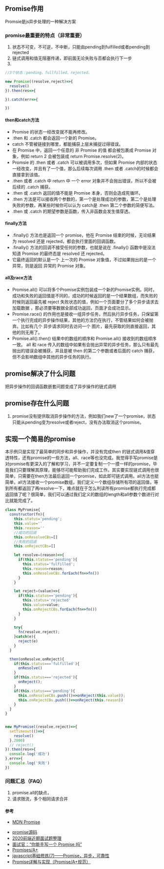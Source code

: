 ## Promise作用
Promsie是js异步处理的一种解决方案

### promise最重要的特点（非常重要）
1. 状态不可变，不可逆，不中断，只能由pending到fulfilled或者pending到rejected
2. 链式调用和值无阻塞传递，即前面无论失败与否都会执行下一步
3. 

```js
//3个状态：pending、fullfilled、rejected。

new Promise((resolve,reject)=>{
  resolve()
}).then(res=>{

}).catch(err=>{

})
```

#### then和catch方法  
- Promise 的状态一经改变就不能再修改。
- .then 和 .catch 都会返回一个新的 Promise。
- catch 不管被链接到哪里，都能捕获上层未捕捉过得错误。
- 在 Promise 中，返回一个任意的 非 Promise 的值 都会被包裹成 Promise 对象，例如 return 2 会被包装成 return Promise.resolve(2)。
- Promsie 的 .then 或者 .catch 可以被调用多次，但如果 Promise 内部的状态一经改变，并且有了一个值，那么后续每次调用 .then 或者 .catch的时候都会直接拿到该值。
- .then 或者 .catch 中 return 中 一个 error 对象并不会抛出错误，所以不会被后续的 .catch 捕获。
- .then 或 .catch 返回的值不能是 Promise 本身，否则会造成死循环。
- .then 方法是可以接收两个参数的，第一个是处理成功的参数，第二个是处理失败的参数，再某些时候你可以认为 catch是 .then 第二个参数的简便写法。
- .then 或 .catch 的期望参数是函数，传入非函数会发生值穿透。  

#### finally方法  
- .finally() 方法也是返回一个 promise，他在 Promise 结束的时候，无论结果为 resolved 还是 rejected，都会执行里面的回调函数。  
- .finally() 方法的回调不接受任何的参数，也就是说在 .finally() 函数中是没法 知道 Promise 的最终态是 resolved 还 rejected。  
- 它最终返回的默认是一个 上一次的 Promise 对象值，不过如果抛出的是一个异常，则是返回 异常的 Promise 对象。

#### all及race方法  
- Promise.all() 可以将多个Promise实例包装成一个新的Promise实例。同时，成功和失败的返回值是不同的，成功的时候返回的是一个结果数组，而失败的时候则返回最先被 reject 失败状态的值，例如一个页面要分了多个异步请求去加载数据 ，那必须要等数据全部成功返回，页面才会成功显示。
- Promise.race() 的作用也是接收一组异步任务，然后执行异步任务，只保留第一个执行完成的异步操作结果，其他的方法仍在执行，不管结果如何会被抛弃。比如有几个 异步请求同时去访问一个 图片，最先获取的则直接返回，其他的则无用了。
- Promise.all().then() 结果中的数组的顺序和 Promise.all() 接收到的数组顺序一致。
all 和 race 传入的数组中如果有会抛出异常的异步任务，那么只有最先抛出的错误会被捕获，并且是被 then 的第二个参数或者后面的 catch 捕获，但不会影响数组中其他的异步任务的执行。



## promise解决了什么问题  
把异步操作的回调函数嵌套问题变成了异步操作的链式调用

## promise存在什么问题
1. promise没有提供取消异步操作的方法，例如我们new了一个promise，状态只能从pending变为resolve或者reject，没有办法取消这个promise。

## 实现一个简易的promise  
本示例只是实现了最简单的同步和异步操作，并没有完成then 的链式调用&值穿透特性，还有promise的一些方法，all、race等也没完成。我觉得手写promise是对promise有更深入的了解和学习，并不一定要复制一个一摸一样的promise，毕竟我们只要理解其原理，能够尽可能帮助我们完成工作。其实要实现链式调用也很简单，只需要在then方法最后返回一个promise，如此即可链式调用。all方法也挺简单，all方法接收一个promise数组，我们定义一个数组存储所有项的返回值，等到所有都返回了再resolve一下，难点就在于怎么判读所有promise都执行完成都返回值了呢？很简单，我们可以通过我们定义的数组的length和all参数个数进行对比就能完成了。
```js
class MyPromise{
  constructor(fn){
    this.status='pending';
    this.value=''
    this.reason=''
    //成功的回调
    this.onResolveCBs=[]
    //失败的回调
    this.onRejectCBs=[]

    let resolve=(reason)=>{
      if(this.status=='pending'){
        this.status='fulfilled';
        this.reason=reason;
        this.onResolveCBs.forEach(fn=>fn())
      }
    }

    let reject=(value)=>{
      if(this.status=='pending'){
        this.status='rejected'
        this.value=value;
        this.onRejectCBs.forEach(fn=>fn())
      }
    }
    
    try{
      fn(resolve,reject);
    }catch(e){
      reject(e)
    }
  }

  then(onResolve,onReject){
    if(this.status==='fulfilled'){
      onResolve()
    }
    if(this.status==='rejected'){
      onReject();
    }
    if(this.status==='pending'){
      this.onResolveCBs.push(()=>onReject(this.value));
      this.onRejectCBs.push(()=>onReject(this.reason))
    }
  }
}


new MyPromise((resolve,reject)=>{
  setTimeout(()=>{
    resolve()
  },2000)
  // reject()
}).then(res=>{
  console.log('成功')
},err=>{
  console.log('失败')
})
```

### 问题汇总（FAQ）
1. promise.all的缺点，
2. 请求限流，多个相同请求合并

#### 参考  
* [MDN Promise](https://developer.mozilla.org/zh-CN/docs/Web/JavaScript/Reference/Global_Objects/Promise)  
- [promise源码](https://github.com/then/promise/blob/master/src/core.js)  
- [2020前端近期面试题整理](https://blog.csdn.net/kkm486622296/article/details/106063151)  
- [面试官：“你能手写一个 Promise 吗”](https://zhuanlan.zhihu.com/p/183801144)
- [Promises/A+](https://promisesaplus.com/)
- [javascript基础修炼(7)——Promise，异步，可靠性](https://www.cnblogs.com/dashnowords/p/9709477.html)
- [Promise详解与实现（Promise/A+规范）](https://www.jianshu.com/p/459a856c476f)